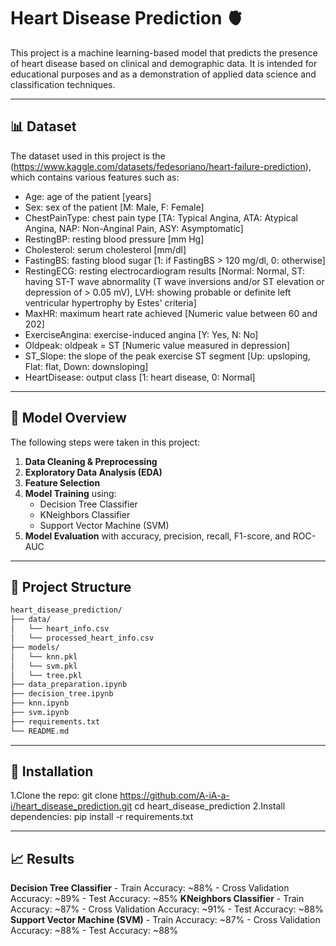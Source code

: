 # Heart Disease Prediction 🫀

This project is a machine learning-based model that predicts the presence of heart disease based on clinical and demographic data. It is intended for educational purposes and as a demonstration of applied data science and classification techniques.

---

## 📊 Dataset

The dataset used in this project is the (https://www.kaggle.com/datasets/fedesoriano/heart-failure-prediction), which contains various features such as:

- Age: age of the patient [years]
- Sex: sex of the patient [M: Male, F: Female]
- ChestPainType: chest pain type [TA: Typical Angina, ATA: Atypical Angina, NAP: Non-Anginal Pain, ASY: Asymptomatic]
- RestingBP: resting blood pressure [mm Hg]
- Cholesterol: serum cholesterol [mm/dl]
- FastingBS: fasting blood sugar [1: if FastingBS > 120 mg/dl, 0: otherwise]
- RestingECG: resting electrocardiogram results [Normal: Normal, ST: having ST-T wave abnormality (T wave inversions and/or ST elevation or depression of > 0.05 mV), LVH: showing probable or definite left ventricular hypertrophy by Estes' criteria]
- MaxHR: maximum heart rate achieved [Numeric value between 60 and 202]
- ExerciseAngina: exercise-induced angina [Y: Yes, N: No]
- Oldpeak: oldpeak = ST [Numeric value measured in depression]
- ST_Slope: the slope of the peak exercise ST segment [Up: upsloping, Flat: flat, Down: downsloping]
- HeartDisease: output class [1: heart disease, 0: Normal]

---

## 🧠 Model Overview

The following steps were taken in this project:

1. **Data Cleaning & Preprocessing**
2. **Exploratory Data Analysis (EDA)**
3. **Feature Selection**
4. **Model Training** using:
   - Decision Tree Classifier
   - KNeighbors Classifier
   - Support Vector Machine (SVM)
5. **Model Evaluation** with accuracy, precision, recall, F1-score, and ROC-AUC

---

## 📁 Project Structure

```bash
heart_disease_prediction/
├── data/
│   └── heart_info.csv
│   └── processed_heart_info.csv
├── models/
│   └── knn.pkl
│   └── svm.pkl
│   └── tree.pkl
├── data_preparation.ipynb
├── decision_tree.ipynb
├── knn.ipynb
├── svm.ipynb
├── requirements.txt
└── README.md
```

---

## 🔧 Installation

1.Clone the repo:
    git clone https://github.com/A-iA-a-i/heart_disease_prediction.git cd heart_disease_prediction
2.Install dependencies:
    pip install -r requirements.txt

---

## 📈 Results

**Decision Tree Classifier**
    - Train Accuracy: ~88%
    - Cross Validation Accuracy: ~89%
    - Test Accuracy: ~85%
**KNeighbors Classifier**
    - Train Accuracy: ~87%
    - Cross Validation Accuracy: ~91%
    - Test Accuracy: ~88%
**Support Vector Machine (SVM)**
    - Train Accuracy: ~87%
    - Cross Validation Accuracy: ~88%
    - Test Accuracy: ~88%